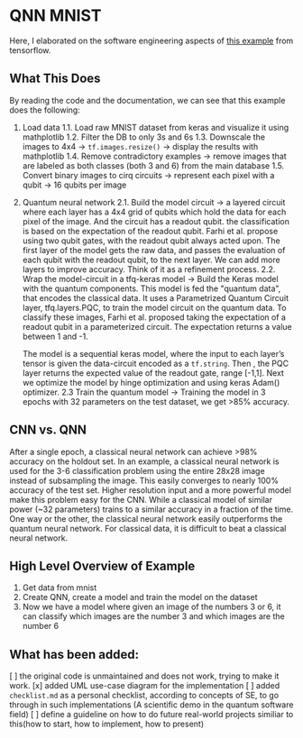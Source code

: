 # QNN MNIST

Here, I elaborated on the software engineering aspects of [this example](https://www.tensorflow.org/quantum/tutorials/mnist) from tensorflow.

## What This Does
By reading the code and the documentation, we can see that this example does the following:
1. Load data
    1.1. Load raw MNIST dataset from keras and visualize it using mathplotlib
    1.2. Filter the DB to only 3s and 6s
    1.3. Downscale the images to 4x4 -> `tf.images.resize()` -> display the results with mathplotlib
    1.4. Remove contradictory examples -> remove images that are labeled as both classes (both 3 and 6) from the main database
    1.5. Convert binary images to cirq circuits -> represent each pixel with a qubit -> 16 qubits per image
2. Quantum neural network
    2.1. Build the model circuit -> a layered circuit where each layer has a 4x4 grid of qubits which hold the data for each pixel of the image. And the circuit has a readout qubit. the classification is based on the expectation of the readout qubit. Farhi et al. propose using two qubit gates, with the readout qubit always acted upon.
    The first layer of the model gets the raw data, and passes the evaluation of each qubit with the readout qubit, to the next layer.
    We can add more layers to improve accuracy. Think of it as a refinement process.
    2.2. Wrap the model-circuit in a tfq-keras model ->
    Build the Keras model with the quantum components. This model is fed the "quantum data", that encodes the classical data. It uses a Parametrized Quantum Circuit layer, tfq.layers.PQC, to train the model circuit on the quantum data.
    To classify these images, Farhi et al. proposed taking the expectation of a readout qubit in a parameterized circuit. The expectation returns a value between 1 and -1.

    The model is a sequential keras model, where the input to each layer’s tensor is given the data-circuit encoded as a `tf.string`. Then , the PQC layer returns the expected value of the readout gate, range [-1,1].
    Next we optimize the model by hinge optimization and using keras Adam() optimizer.
    2.3 Train the quantum model -> Training the model in 3 epochs with 32 parameters on the test  dataset, we get >85% accuracy.

## CNN vs. QNN
After a single epoch, a classical neural network can achieve >98% accuracy on the holdout set.
In an example, a classical neural network is used for the 3-6 classification problem using the entire 28x28 image instead of subsampling the image. This easily converges to nearly 100% accuracy of the test set.
 Higher resolution input and a more powerful model make this problem easy for the CNN. While a classical model of similar power (~32 parameters) trains to a similar accuracy in a fraction of the time. One way or the other, the classical neural network easily outperforms the quantum neural network. For classical data, it is difficult to beat a classical neural network.

## High Level Overview of Example
1. Get data from mnist
2. Create QNN, create a model and train the model on the dataset
3. Now we have a model where given an image of the numbers 3 or 6, it can classify which images are the number 3 and which images are the number 6



## What has been added:
[ ] the original code is unmaintained and does not work, trying to make it work.
[x] added UML use-case diagram for the implementation
[ ] added `checklist.md` as a personal checklist, according to concepts of SE, to go through in such implementations (A scientific demo in the quantum software field)
[ ] define a guideline on how to do future real-world projects similiar to this(how to start, how to implement, how to present)

